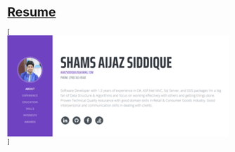 # [Resume](https://github.com/Aijaz-siddique/ShamsAijazSiddique_Resume)

[![Resume Preview](Resume_Screenshot.PNG)]
